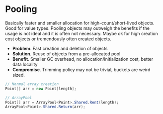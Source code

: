 # Pooling

Basically faster and smaller allocation for high-count/short-lived objects. Good for value types. Pooling objects may outweigh the benefits if the usage is not ideal and it is often not necessary. Maybe ok for high creation cost objects or tremendously often created objects.

-   **Problem**. Fast creation and deletion of objects
-   **Solution**. Reuse of objects from a pre-allocated pool
-   **Benefit**. Smaller GC overhead, no allocation/initialization cost, better data locality
-   **Compromise**. Trimming policy may not be trivial, buckets are weird sized.

```cs
// Normal array creation
Point[] arr = new Point[length];

// ArrayPool
Point[] arr = ArrayPool<Point>.Shared.Rent(length);
ArrayPool<Point>.Shared.Return(arr);
```